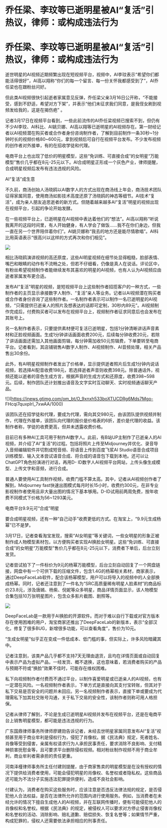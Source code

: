 # 乔任梁、李玟等已逝明星被AI“复活”引热议，律师：或构成违法行为

# 乔任梁、李玟等已逝明星被AI“复活”引热议，律师：或构成违法行为

逝世明星的AI视频近期频繁出现在短视频平台，视频中，AI李玟表示“希望你们都能活得很好”，AI高以翔称“你们的每一个留言、每一份关怀我都感受到了”，AI乔任梁也在跟粉丝问好。

但此类AI视频很快引起逝者家属意见反弹，乔任梁父亲3月16日公开称，“不能接受，感到不舒适，希望对方下架”，并表示“他们未征求我们同意，是我侄女刷到视频发给我的，这是在揭伤疤”
。

记者3月17日在视频平台看到，一些此前流传的AI乔任梁视频已搜索不到，但仍有不少AI李玟、AI科比、AI姚贝娜、AI高以翔等已逝明星的AI视频存在。第一财经记者以AI视频潜在购买者或合作者身份咨询制作者，了解到目前制作一条30秒~1分钟时长的视频价格80~600元，拿到视频后可自行在视频平台发布。不少发布视频的创作者对外接单，有的在招收学徒和代理。

电商平台上也出现了低价的明星模型，这些“免训练、可直接合成”的女明星“万能模型”售价几乎都在8元-25元以下。AI合成明星正形成一个灰色产业，律师提醒，合成明星视频后发布有违法违规的风险。

AI“复活”成生意

不久前，商汤创始人汤晓鸥以AI数字人的方式出现在商汤线上年会，商汤技术团队征得家属同意，使用商汤如影技术高度还原了汤晓鸥的神态等细节。AI技术“复活”，成为亲人朋友追思逝者的新方式。但随着越来越多AI“复活”明星的视频出现在视频平台，引起的争论开始发酵。

在一些视频平台上，已逝明星在AI视频中表达着他们的“想法”。AI高以翔称“听说我离开的这段时间里，有人开始健身，有人学会了做饭……我不在你们身边，但我一直在另一个世界陪伴着你们”。AI姚贝娜称“我去的地方还是能尽情歌唱”。AI科比用英语表示“很高兴以这样的方式再次和你们相见”。

![](https://inews.gtimg.com/om_bt/OaIszXnhSApkznjZe_InrcOXuQZdu2fReAZfwKharW0qsAA/1000)

相比汤晓鸥演讲视频的高还原度，这些AI明星视频在细节处显得粗糙，脸部表情、嘴巴和眼睛的动作有不流畅之处，但若不仔细看，仍像是真人在说话。评论区中，有粉丝希望视频制作者能继续发布其喜欢的明星的AI视频，也有人认为AI视频应由逝者家属发布更合适。

发布AI“复活”明星的视频，是短视频平台上这些制作者招揽客户的一种方式，一些制作者的主页显示承接数字人制作、“复活”亲人等业务。记者以AI视频潜在购买者或合作者身份咨询了这些制作者。一名制作者表示可以制作一名已逝明星的AI视频，“只需提供已逝亲人的照片及想表达的话即可定制，30秒内89元”。AI视频制作完成后，付费购买者可以发布在视频平台上，视频制作者征求同意后也会发布在其账号上。

另一名制作者表示，只要提供素材便可复活已逝明星，包括1分钟清晰讲话声音素材和正脸视频画面。生成1分钟讲话画面收费200元，后续每分钟收费20元，若除了讲话画面还需加入其他画面剪辑，每分钟需加收50元剪辑费，下单要转至电商平台。记者看到，其店铺销售AI数字人制作、AI视频制作、AI音频处理，相关产品售出30余份。

此外，有AI明星视频制作者发出了价格单，显示提供逝者照片后生成1分钟内说话视频，若选择AI配音收费198元，若选择逝者声音则收费398元。除普通话外，视频还能以逝者的音色生成方言，根据声音的生成方式和还原度，收费398~598元。后续，制作团队还计划推出语音及文字实时互动聊天、实时视频通话聊天产品。

![](https://inews.gtimg.com/om_bt/O_9xnxh533boXTUCDRg6Mds7Mgo-
FHcqi7quxplrI_7xwAA/1000)

该团队还在招学徒和代理，要成为代理，需向其交980元，由该团队提供视频并制作，代理在外接单，该团队向代理的报价是价格表的6折，差价是代理的收益。该制作者称，学徒的收费更高，但并未透露收费价格。

目前已有多种AI工具可用于制作AI数字人。此前，有B站UP主制作了已逝亲人的AI视频，并介绍了AI“复活”的过程。包括将照片上传至Midjourney并优化、录音导入音频编辑软件并切割成短音频、将语音上传到百度飞浆AI
Studio语音合成项目训练模型、输入文本尝试语音合成、将合成的语音包下载到本地。还可以让ChatGPT角色扮演进行对话，再用D-
ID数字人AI视频平台网站，上传头像生成模型、上传文字和音频，进行合成。

普通人要使用AI工具制作视频，收费门槛不算太高。其中，记者从AI视频创作者了解到，Midjourney
fast快速出图模式每月时长15小时，收费约300元，在非专业影视制作者使用且非大量出图的情况下基本够用。D-ID试用前两周免费，按年收费不同模式下价格为56~1293美元。

电商平台9.9元可“合成”明星

要合成明星视频，还有一种“自己动手”收费更低的方式。在淘宝上，“9.9元生成杨幂”已不是梦。

3月17日，记者查看淘宝发现，搜索“AI女明星”等关键词，一些女明星的形象正被制作成人物模型素材包，以方便购买者实现AI换脸女明星。这些“免训练、可直接合成”的女明星“万能模型”售价几乎都在8元-25元以下，消费者下单后，后台立刻发货。

记者尝试拍下了一件标价为9元的杨幂万能模型，后台立刻自动回复了一个网盘链接，网盘中有一个可供下载的压缩文件，包含1.4G的杨幂相关素材，商家表示，通过DeepFaceLab软件，配合该杨幂模型，用户可以将导入的视频中的人全部换成杨幂。同时，记者还注意到了一件名为“SRC高质量稀有明星人脸素材”的商品标价23.8元，涉及唐嫣、杨紫、倪妮等众多明星，商品详情页面显示，该人物模型合集包括10万张明星图片，包含众多影片截图、剧照等。

![](https://inews.gtimg.com/om_bt/OA5hRIpEMSfLVB1whTJwjjcCmHx9cKGtQBJsywfpmQFG0AA/1000)

DeepFaceLab是一款用于AI换脸的开源软件。而对于难以自行下载或对官方版本存在使用困难的用户，淘宝商家还推出了DeepFaceLab的新版本，表示“全部汉化，修复了很多BUG，新增很多功能，可以查看角度”，售价为10元。

“生成女明星”似乎正在变成一件低成本、低门槛的事，但实际上，许多风险暗藏其中。

记者注意到，该类产品几乎都不支持7天无理由退货，且均在详情页面或自动回复中表示产品为虚拟产品，一经发货、概不退换，这也意味着，若消费者购买的产品与预期不符或“换脸”效果不佳时，可能存在维权困难。

私下向视频制作者付费而不通过平台，以制作喜爱明星或已逝亲人的AI视频，也有一定潜在风险。一名视频制作者表示，下单方式是直接向其支付宝转账，但其对于私下交易是否安全的问题并未回应。另一名视频制作者表示，直接下单或要成为代理需私下加其社交账号沟通，关于私下交易的安全性，该制作者则称可用人格担保。

记者从律师了解到，不论是生成已逝明星AI视频并发布在视频平台，还是在电商平台上销售明星模型，都可能是违法违规的行为。

广东国鼎律师事务所律师廖建勋告诉记者，未经去世明星家属同意发布AI“复活”视频甚至用于商业牟利是侵权行为，侵犯了肖像权。据《民法典》规定，死者姓名、肖像等受到侵害，亲属有权请求行为人承担民事责任，要求消除不良影响、支付精神损害抚慰金等，且可要求平台删除侵权视频。相对粉丝制作视频不用于商业牟利，商业牟利者需承担的责任更重。

河南泽槿律师事务所主任付建则提醒，由于商家售卖的明星模型是在没有授权的情况下提供给消费者使用，可能会侵犯明星的肖像权、名誉权或者隐私权。这些商品还可能为不法分子实施违法犯罪提供便利，造成不良社会影响。

付建认为，消费者在购买这些服务时，应该注意是否违反法律法规的规定，是否侵犯他人合法权益，是否在法律所允许的范围内进行使用服务。例如，当消费者在未经允许的情况下擅自生成他人的AI视频，并在互联网传播时，便有可能侵犯他人的肖像权和名誉权。根据《民法典》的规定，被侵权人可以要求对方停止侵害肖像权和名誉权的活动、消除影响、赔礼道歉、赔偿损失、恢复名誉等；如果情节严重，构成犯罪的，侵权人还需要依法承担相应的刑事责任。

